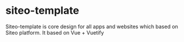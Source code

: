 # siteo-template
Siteo-template is core design for all apps and  websites which based on Siteo platform. It based on Vue + Vuetify
